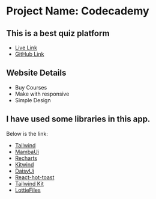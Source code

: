 # Project Name: Codecademy
 
## This is a best quiz platform 
 
- [Live Link](https://codecademy-dadbe.web.app/)
- [GitHub Link](https://github.com/programming-hero-web-course1/b610-learning-platform-client-side-RsRuh)
 
## Website Details 
- Buy Courses
- Make with responsive
- Simple Design
 
 
## I have used some libraries in this app. 
Below is the link: 
 
- [Tailwind](https://tailwindcss.com/)
- [MambaUi](https://www.mambaui.com/)
- [Recharts](https://recharts.org/en-US)
- [Kitwind](https://kitwind.io/)
- [DaisyUi](https://daisyui.com/docs/cdn/)
- [React-hot-toast](https://react-hot-toast.com/)
- [Tailwind Kit](https://www.tailwind-kit.com/templates)
- [LottieFiles](https://lottiefiles.com/search?q=quiz&category=animations&animations-page=1)